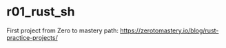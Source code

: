 # r01_rust_sh
First project from Zero to mastery path: https://zerotomastery.io/blog/rust-practice-projects/
